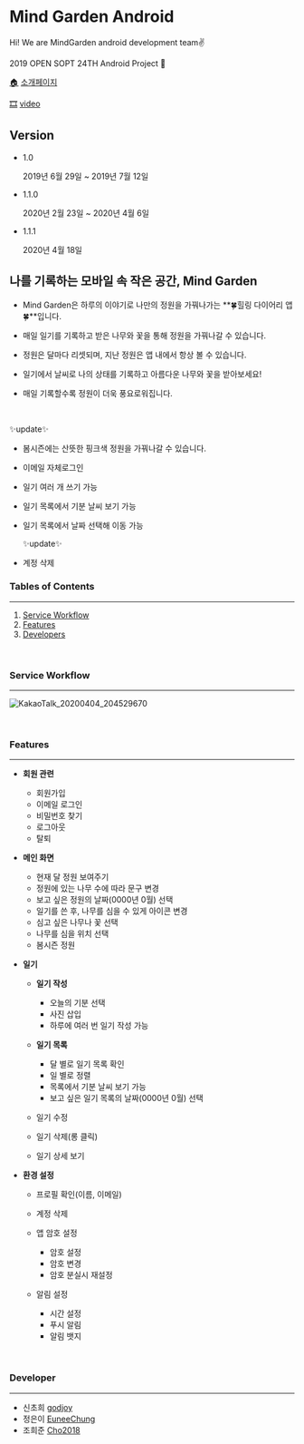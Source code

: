# Mind Garden Android

Hi! We are MindGarden android development team✌️

2019 OPEN SOPT 24TH Android Project 🌳

[🏠](https://www.mindgarden11.net/) [소개페이지](https://www.mindgarden11.net/)

[🎞](https://youtu.be/debMDLCi3vc) [video](https://youtu.be/debMDLCi3vc)

## Version

- 1.0

  2019년 6월 29일 ~ 2019년 7월 12일

- 1.1.0 

  2020년 2월 23일 ~ 2020년 4월 6일
  
- 1.1.1 

  2020년 4월 18일

## 나를 기록하는 모바일 속 작은 공간, Mind Garden

- Mind Garden은 하루의 이야기로 나만의 정원을 가꿔나가는 **🍀힐링 다이어리 앱🍀**입니다.

- 매일 일기를 기록하고 받은 나무와 꽃을 통해 정원을 가꿔나갈 수 있습니다.

- 정원은 달마다 리셋되며, 지난 정원은 앱 내에서 항상 볼 수 있습니다.

- 일기에서 날씨로 나의 상태를 기록하고 아름다운 나무와 꽃을 받아보세요!

- 매일 기록할수록 정원이 더욱 풍요로워집니다. 
</br>
  

  ✨update✨

- 봄시즌에는 산뜻한 핑크색 정원을 가꿔나갈 수 있습니다.

- 이메일 자체로그인

- 일기 여러 개 쓰기 가능

- 일기 목록에서 기분 날씨 보기 가능

- 일기 목록에서 날짜 선택해 이동 가능

  ✨update✨

- 계정 삭제
  

### Tables of Contents
------

1. [Service Workflow](#service)
2. [Features](#features)
3. [Developers](developers)
</br>




<a name="service"></a>

### Service Workflow
------

![KakaoTalk_20200404_204529670](https://user-images.githubusercontent.com/51378843/78564809-f704db80-7857-11ea-80bd-4a1985085b11.jpg)


</br>
<a name="features"></a>

### Features

------

- **회원 관련**
  - 회원가입
  - 이메일 로그인
  - 비밀번호 찾기
  - 로그아웃 
  - 탈퇴
  
- **메인 화면**
  - 현재 달 정원 보여주기
  - 정원에 있는 나무 수에 따라 문구 변경
  - 보고 싶은 정원의 날짜(0000년 0월) 선택
  - 일기를 쓴 후, 나무를 심을 수 있게 아이콘 변경
  - 심고 싶은 나무나 꽃 선택
  - 나무를 심을 위치 선택
  - 봄시즌 정원

- **일기**

  - **일기 작성**
    - 오늘의 기분 선택
    - 사진 삽입
    - 하루에 여러 번 일기 작성 가능
    
  - **일기 목록**
    - 달 별로 일기 목록 확인
    - 일 별로 정렬
    - 목록에서 기분 날씨 보기 가능
    - 보고 싶은 일기 목록의 날짜(0000년 0월) 선택
    
  - 일기 수정
  - 일기 삭제(롱 클릭)
  - 일기 상세 보기

- **환경 설정**

  - 프로필 확인(이름, 이메일)
  - 계정 삭제
  - 앱 암호 설정 
    - 암호 설정
    - 암호 변경
    - 암호 분실시 재설정
    
  - 알림 설정
    - 시간 설정
    - 푸시 알림
    - 알림 뱃지
</br>



<a name="developers"></a>

### Developer
------

- 신초희  [godjoy](https://github.com/godjoy)
- 정은이 [EuneeChung](https://github.com/EuneeChung)
- 조희준 [Cho2018](https://github.com/Cho2018)
